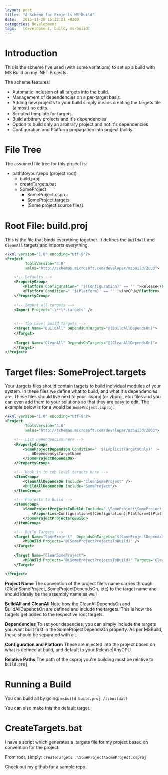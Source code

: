 ```yaml
---
layout:	post
title:	"A Scheme for Projects MS Build"
date:	2015-11-28 15:32:21 +0200
categories:	Development
tags:	[development, build, ms-build]
---
```


#  Introduction

This is the scheme I've used (with some variations) to set up a build with MS Build on my .NET Projects.

The scheme features:
-  Automatic inclusion of all targets into the build.
-  Management of dependencies on a per-target basis.
-  Adding new projects to your build simply means creating the targets file (almost) no edits.
-  Scripted template for targets.
-  Build arbitrary projects and it's dependencies
-  Option to build only an arbitrary project and not it's dependencies
-  Configuration and Platform propagation into project builds

#  File Tree

The assumed file tree for this project is:

-  path\to\your\repo (project root)
    -  build.proj
    -  createTargets.bat
    -  SomeProject
        -  SomeProject.csproj
        -  SomeProject.targets
        -  (Some project source files)



#  Root File: build.proj

This is the file that binds everything together. It defines the `BuildAll` and `CleanAll` targets and imports everything.

~~~ XML
<?xml version="1.0" encoding="utf-8"?>
<Project
         ToolsVersion="4.0"
         xmlns="http://schemas.microsoft.com/developer/msbuild/2003">

    <!-- Defaults -->
    <PropertyGroup>
        <Platform Configuration=" '$(Configuration)' == '' ">Release</Platform>
        <Platform Condition=" '$(Platform)' == '' ">AnyCPU</Platform>
    </PropertyGroup>
    
    <!-- Import all targets -->
    <Import Project=".\**\*.targets" />
   
    
    <!-- Top Level Build Targets -->
    <Target Name="BuildAll" DependsOnTargets="@(BuildAllDependsOn)">
    </Target>
    
    <Target Name="CleanAll" DependsOnTargets="@(CleanAllDependsOn)">
    </Target>
</Project>
~~~

#  Target files: SomeProject.targets

Your .targets files should contain targets to build individual modules of your system. In these files we define what to build, and what it's dependencies are. These files should live next to your .csproj (or vbproj, etc) files and you can even add them to your solutions so that they are easy to edit. The example below is for a would be `SomeProject.csproj`.

~~~ XML
<?xml version="1.0" encoding="utf-8"?>
<Project
         ToolsVersion="4.0"
         xmlns="http://schemas.microsoft.com/developer/msbuild/2003">

    <!-- List Dependencies here -->
    <PropertyGroup>
        <SomeProjectDependsOn Condition=" '$(ExplicitTargetsOnly)' != 'true' ">
            ADependencysTargetName
        </SomeProjectDependsOn>
    </PropertyGroup>

    <!-- Hook in to top level targets here -->
    <ItemGroup>
        <CleanAllDependsOn Include="CleanSomeProject" />
        <BuildAllDependsOn Include="SomeProject"/>
    </ItemGroup>

    <!-- Projects to Build -->
    <ItemGroup>
        <SomeProjectProjectsToBuild Include=".\SomeProject\SomeProject.csproj">
            <Properties>Configuration=$(Configuration);Platform=$(Platform)</Properties>
        </SomeProjectProjectsToBuild>
    </ItemGroup>

    <!-- Build Targets -->
    <Target Name="SomeProject"  DependsOnTargets="$(SomeProjectDependsOn)">
        <MSBuild Projects="@(SomeProjectProjectsToBuild)" />
    </Target>

    <Target Name="CleanSomeProject">
        <MSBuild Projects="@(SomeProjectProjectsToBuild)" Targets="Clean" />
    </Target>

</Project>
~~~


**Project Name**
The convention of the project file's name carries through (CleanSomeProject, SomeProjectDependsOn, etc) to the target name and should ideally be the assembly name as well

**BuildAll and CleanAll**
Note how the CleanAllDependsOn and BuildAllDependsOn are defined and include the targets. This is how the targets get added to the respective root targets.

**Dependencies**
To set your depencies, you can simply include the targets you want built first in the SomeProjectDependsOn property. As per MSBuild, these should be separated with a `;`

**Configuration and Platform**
These are injected into the project based on what is defined at build, and default to your Release|AnyCPU.

**Relative Paths**
The path of the csproj you're building must be relative to `build.proj`

#  Running a Build

You can build all by going: `msbuild build.proj /t:buildall`

You can also make this the default target.

#  CreateTargets.bat

I have a script which generates a .targets file for my project based on convention for the project.

From root, simply: `createTargets .\SomeProject\SomeProject.csproj`

Check out my github for a sample repo.